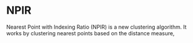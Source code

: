 # NPIR
Nearest Point with Indexing Ratio (NPIR) is a new clustering algorithm. It works by clustering nearest points based on the distance measure,
